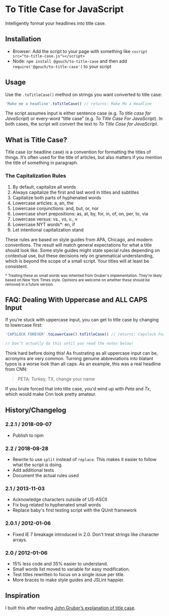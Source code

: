 # To Title Case for JavaScript

Intelligently format your headlines into title case.

## Installation

- Browser: Add the script to your page with something like `<script src="to-title-case.js"></script>`
- Node: `npm install @gouch/to-title-case` and then add `require('@gouch/to-title-case')` to your script

## Usage

Use the `.toTitleCase()` method on strings you want converted to title case:

```js
'Make me a headline'.toTitleCase() // returns: Make Me a Headline
```

The script assumes input is either sentence case (e.g. _To title case for JavaScript_) or every-word “title case” (e.g. _To Title Case For JavaScript_). In both cases, the script will convert the text to _To Title Case for JavaScript_.

## What is Title Case?

Title case (or headline case) is a convention for formatting the titles of things. It’s often used for the title of articles, but also matters if you mention the title of something in paragraph.

### The Capitalization Rules

1. By default, capitalize all words
2. Always capitalize the first and last word in titles and subtitles
3. Capitalize both parts of hyphenated words
4. Lowercase articles: a, an, the
5. Lowercase conjunctions: and, but, or, nor
6. Lowercase short prepositions: as, at, by, for, in, of, on, per, to, via
7. Lowercase versus: vs., vs, v., v
8. Lowercase NYT words\*: en, if
9. Let intentional capitalization stand

These rules are based on style guides from APA, Chicago, and modern conventions. The result will match general expectations for what a title should look like. Some style guides might state special rules depending on contextual use, but these decisions rely on grammatical understanding, which is beyond the scope of a small script. Your titles will at least be consistent.

<p><small>
* Treating these as small words was inherited from Gruber's implementation. They're likely based on New York Times style. Opinions are welcome on whether these should be removed in a future version.
</small></p>

## FAQ: Dealing With Uppercase and ALL CAPS Input

If you’re stuck with uppercase input, you can get to title case by changing to lowercase first:

```js
'CAPSLOCK FOREVER'.toLowerCase().toTitleCase() // returns: Capslock Forever

// Don’t actually do this until you read the notes below!
```

Think hard before doing this! As frustrating as all uppercase input can be, acronyms are very common. Turning genuine abbreviations into blatant typos is a worse look than all caps. As an example, this was a real headline from CNN:

> PETA: Turkey, TX, change your name

If you brute forced that into title case, you'd wind up with _Peta_ and _Tx_, which would make Cnn look pretty amateur.

## History/Changelog

### 2.2.1 / 2018-09-07

- Publish to npm

### 2.2 / 2018-08-28

- Rewrite to use `split` instead of `replace`. This makes it easier to follow what the script is doing.
- Add additional tests
- Document the actual rules used

### 2.1 / 2013-11-03

- Acknowledge characters outside of US-ASCII
- Fix bug related to hyphenated small words
- Replace baby's first testing script with the QUnit framework

### 2.0.1 / 2012-01-06

- Fixed IE 7 breakage introduced in 2.0. Don't treat strings like character arrays.

### 2.0 / 2012-01-06

- 15% less code and 35% easier to understand.
- Small words list moved to variable for easy modification.
- Test titles rewritten to focus on a single issue per title.
- More braces to make style guides and JSLint happier.

## Inspiration

I built this after reading [John Gruber’s explanation of title case](https://daringfireball.net/2008/05/title_case).
